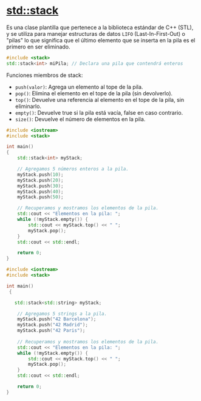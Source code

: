 # [std::stack](https://en.cppreference.com/w/cpp/container/stack)

Es una clase plantilla que pertenece a la biblioteca estándar de C++ (STL), y se utiliza para manejar estructuras de datos `LIFO` (Last-In-First-Out) o "pilas" lo que significa que el último elemento que se inserta en la pila es el primero en ser eliminado.

```cpp
#include <stack>
std::stack<int> miPila; // Declara una pila que contendrá enteros
```

Funciones miembros de stack:

- `push(valor)`: Agrega un elemento al tope de la pila.
- `pop()`: Elimina el elemento en el tope de la pila (sin devolverlo).
- `top()`: Devuelve una referencia al elemento en el tope de la pila, sin eliminarlo.
- `empty()`: Devuelve true si la pila está vacía, false en caso contrario.
- `size()`: Devuelve el número de elementos en la pila.


```cpp
#include <iostream>
#include <stack>

int main() 
{
    std::stack<int> myStack;

    // Agregamos 5 números enteros a la pila.
    myStack.push(10);
    myStack.push(20);
    myStack.push(30);
    myStack.push(40);
    myStack.push(50);

    // Recuperamos y mostramos los elementos de la pila.
    std::cout << "Elementos en la pila: ";
    while (!myStack.empty()) {
        std::cout << myStack.top() << " ";
        myStack.pop();
    }
    std::cout << std::endl;

    return 0;
}
```

```cpp
#include <iostream>
#include <stack>

int main()
 {

   std::stack<std::string> myStack;

	// Agregamos 5 strings a la pila.
	myStack.push("42 Barcelona");
	myStack.push("42 Madrid");
	myStack.push("42 Paris");
	
    // Recuperamos y mostramos los elementos de la pila.
    std::cout << "Elementos en la pila: ";
    while (!myStack.empty()) {
        std::cout << myStack.top() << " ";
        myStack.pop();
    }
    std::cout << std::endl;

    return 0;
}
```
